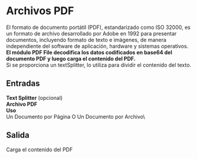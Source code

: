 # Archivos PDF

El formato de documento portátil (PDF), estandarizado como ISO 32000, es un formato de archivo desarrollado por Adobe en 1992 para presentar documentos, incluyendo formato de texto e imágenes, de manera independiente del software de aplicación, hardware y sistemas operativos.\
**El módulo PDF File decodifica los datos codificados en base64 del documento PDF y luego carga el contenido del PDF.**\
Si se proporciona un textSplitter, lo utiliza para dividir el contenido del texto.

## Entradas

**Text Splitter** (opcional)\
**Archivo PDF**\
**Uso**\
Un Documento por Página O Un Documento por Archivo\


## Salida

Carga el contenido del PDF
